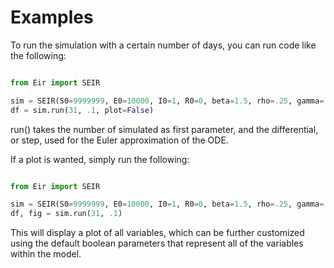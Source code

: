 # Examples

To run the simulation with a certain number of days, you can run code like the following:

```python

from Eir import SEIR

sim = SEIR(S0=9999999, E0=10000, I0=1, R0=0, beta=1.5, rho=.25, gamma=.15)
df = sim.run(31, .1, plot=False)
```

run() takes the number of simulated as first parameter, and the differential, or step, used for the Euler approximation of the ODE. 

If a plot is wanted, simply run the following:

```python

from Eir import SEIR

sim = SEIR(S0=9999999, E0=10000, I0=1, R0=0, beta=1.5, rho=.25, gamma=.15)
df, fig = sim.run(31, .1)

```

This will display a plot of all variables, which can be further customized using the default boolean parameters that represent all of the variables within the model.